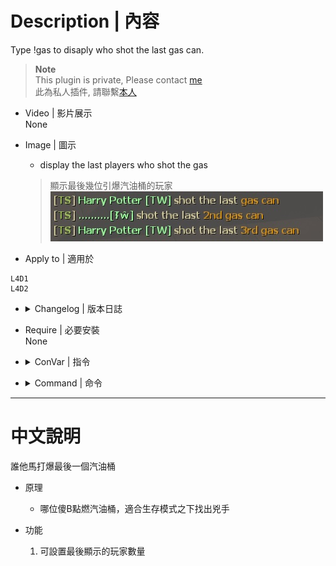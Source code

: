 # Description | 內容
Type !gas to disaply who shot the last gas can.

> __Note__ <br/>
This plugin is private, Please contact [me](https://github.com/fbef0102/Game-Private_Plugin#私人插件列表-private-plugins-list)<br/>
此為私人插件, 請聯繫[本人](https://github.com/fbef0102/Game-Private_Plugin#私人插件列表-private-plugins-list)

* Video | 影片展示
<br/>None

* Image | 圖示
	* display the last players who shot the gas
	> 顯示最後幾位引爆汽油桶的玩家
	<br/>![who_shot_gas_1](image/who_shot_gas_1.jpg)

* Apply to | 適用於
```
L4D1
L4D2
```

* <details><summary>Changelog | 版本日誌</summary>

	* v1.0
		* Original Request by Dam Dam
</details>

* Require | 必要安裝
<br/>None

* <details><summary>ConVar | 指令</summary>

	* cfg/sourcemod/who_shot_gas.cfg
	```php
	// Output to the chat last X players to explodes (last hit) a gascan. (0=OFF)
	who_shot_gas_number "5"
	```
</details>

* <details><summary>Command | 命令</summary>
	
	* **Output to the chat the last player to explodes (last hit) a gascan.**
	```php
	sm_gas
	```
</details>

- - - -
# 中文說明
誰他馬打爆最後一個汽油桶

* 原理
	* 哪位傻B點燃汽油桶，適合生存模式之下找出兇手

* 功能
	1. 可設置最後顯示的玩家數量
